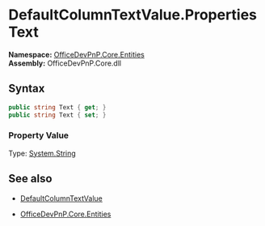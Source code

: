 # DefaultColumnTextValue.Properties Text
**Namespace:** [OfficeDevPnP.Core.Entities](OfficeDevPnP.Core.Entities.md)  
**Assembly:** OfficeDevPnP.Core.dll  
## Syntax
```C#
public string Text { get; }
public string Text { set; }
```

### Property Value
Type: [System.String](System.String.md) 

## See also
- [DefaultColumnTextValue](DefaultColumnTextValue.md) 

- [OfficeDevPnP.Core.Entities](OfficeDevPnP.Core.Entities.md)
